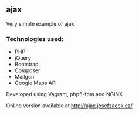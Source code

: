## ajax

Very simple example of ajax

### Technologies used:

- PHP
- jQuery
- Bootstrap
- Composer
- Mailgun
- Google Maps API
 
Developed using Vagrant, php5-fpm and NGINX

Online version available at http://ajax.josefzacek.cz/

